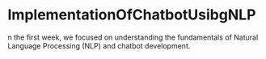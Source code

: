 # ImplementationOfChatbotUsibgNLP
n the first week, we focused on understanding the fundamentals of Natural Language Processing (NLP) and chatbot development.
